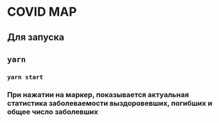 # COVID MAP

## Для запуска

## `yarn`

### `yarn start`

### При нажатии на маркер, показывается актуальная статистика заболеваемости выздоровевших, погибших и общее число заболевших
